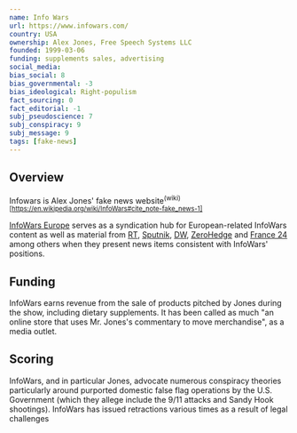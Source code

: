 ```yaml
---
name: Info Wars
url: https://www.infowars.com/
country: USA
ownership: Alex Jones, Free Speech Systems LLC
founded: 1999-03-06
funding: supplements sales, advertising
social_media:
bias_social: 8
bias_governmental: -3
bias_ideological: Right-populism
fact_sourcing: 0
fact_editorial: -1
subj_pseudoscience: 7
subj_conspiracy: 9
subj_message: 9
tags: [fake-news]
---
```


## Overview
Infowars is Alex Jones' fake news website<sup>(wiki)[https://en.wikipedia.org/wiki/InfoWars#cite_note-fake_news-1]</sup>

[InfoWars Europe](https://europe.infowars.com/) serves as a syndication hub for European-related InfoWars content as well as material from [RT](/russia-today), [Sputnik](/sputnik), [DW](/deutche-welle), [ZeroHedge](/zero-hedge.md) and [France 24](/france-24) among others when they present news items consistent with InfoWars' positions.

## Funding
InfoWars earns revenue from the sale of products pitched by Jones during the show, including dietary supplements. It has been called as much "an online store that uses Mr. Jones's commentary to move merchandise", as a media outlet.

## Scoring
InfoWars, and in particular Jones, advocate numerous conspiracy theories particularly around purported domestic false flag operations by the U.S. Government (which they allege include the 9/11 attacks and Sandy Hook shootings). InfoWars has issued retractions various times as a result of legal challenges

